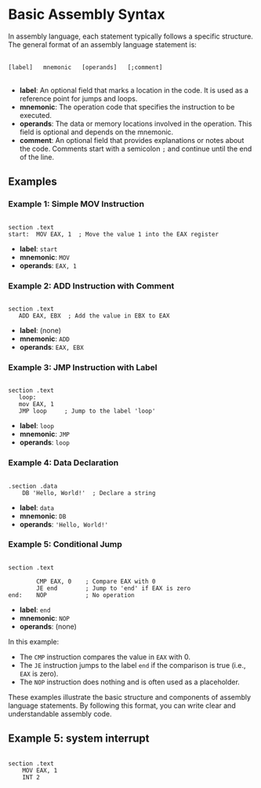 
# Basic Assembly Syntax

In assembly language, each statement typically follows a specific structure. The general format of an assembly language statement is:   <br><br>

`[label]   mnemonic   [operands]   [;comment]`
<br><br>
- **label**: An optional field that marks a location in the code. It is used as a reference point for jumps and loops.
- **mnemonic**: The operation code that specifies the instruction to be executed.
- **operands**: The data or memory locations involved in the operation. This field is optional and depends on the mnemonic.
- **comment**: An optional field that provides explanations or notes about the code. Comments start with a semicolon `;` and continue until the end of the line.

## Examples

### Example 1: Simple MOV Instruction

```shell

section .text
start:  MOV EAX, 1  ; Move the value 1 into the EAX register

```

- **label**: `start`
- **mnemonic**: `MOV`
- **operands**: `EAX, 1`

### Example 2: ADD Instruction with Comment

```shell

section .text
   ADD EAX, EBX  ; Add the value in EBX to EAX
```

- **label**: (none)
- **mnemonic**: `ADD`
- **operands**: `EAX, EBX`

### Example 3: JMP Instruction with Label

```shell

section .text
   loop:
   mov EAX, 1
   JMP loop     ; Jump to the label 'loop'

```

- **label**: `loop`
- **mnemonic**: `JMP`
- **operands**: `loop`

### Example 4: Data Declaration

```shell

.section .data
    DB 'Hello, World!'  ; Declare a string

```

- **label**: `data`
- **mnemonic**: `DB`
- **operands**: `'Hello, World!'`
### Example 5: Conditional Jump

```shell

section .text

        CMP EAX, 0    ; Compare EAX with 0
        JE end        ; Jump to 'end' if EAX is zero
end:    NOP           ; No operation

```

- **label**: `end`
- **mnemonic**: `NOP`
- **operands**: (none)

In this example:
- The `CMP` instruction compares the value in `EAX` with 0.
- The `JE` instruction jumps to the label `end` if the comparison is true (i.e., `EAX` is zero).
- The `NOP` instruction does nothing and is often used as a placeholder.

These examples illustrate the basic structure and components of assembly language statements. By following this format, you can write clear and understandable assembly code.

## Example 5: system interrupt

```shell

section .text
    MOV EAX, 1
    INT 2

```


